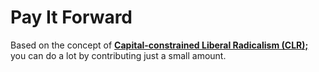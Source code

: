 # Pay It Forward

Based on the concept of __[Capital-constrained Liberal Radicalism (CLR);](../appendices/liberal-radicalism.md)__ you can do a lot by contributing just a small amount.
